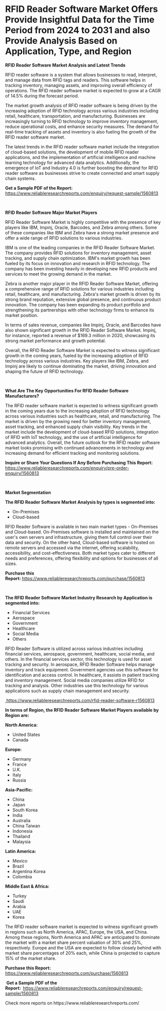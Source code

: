 <p><h1>RFID Reader Software Market Offers Provide Insightful Data for the Time Period from 2024 to 2031 and also Provide Analysis Based on Application, Type, and Region</h1></p><p><strong>RFID Reader Software Market Analysis and Latest Trends</strong></p>
<p><p>RFID reader software is a system that allows businesses to read, interpret, and manage data from RFID tags and readers. This software helps in tracking inventory, managing assets, and improving overall efficiency of operations. The RFID reader software market is expected to grow at a CAGR of 14.5% during the forecast period.</p><p>The market growth analysis of RFID reader software is being driven by the increasing adoption of RFID technology across various industries including retail, healthcare, transportation, and manufacturing. Businesses are increasingly turning to RFID technology to improve inventory management, reduce operational costs, and enhance security measures. The demand for real-time tracking of assets and inventory is also fueling the growth of the RFID reader software market.</p><p>The latest trends in the RFID reader software market include the integration of cloud-based solutions, the development of mobile RFID reader applications, and the implementation of artificial intelligence and machine learning technology for advanced data analytics. Additionally, the emergence of IoT and Industry 4.0 is further boosting the demand for RFID reader software as businesses strive to create connected and smart supply chain systems.</p></p>
<p><strong>Get a Sample PDF of the Report:&nbsp;</strong> <a href="https://www.reliableresearchreports.com/enquiry/request-sample/1560813">https://www.reliableresearchreports.com/enquiry/request-sample/1560813</a></p>
<p>&nbsp;</p>
<p><strong>RFID Reader Software Major Market Players</strong></p>
<p><p>RFID Reader Software Market is highly competitive with the presence of key players like IBM, Impinj, Oracle, Barcodes, and Zebra among others. Some of these companies like IBM and Zebra have a strong market presence and offer a wide range of RFID solutions to various industries.</p><p>IBM is one of the leading companies in the RFID Reader Software Market. The company provides RFID solutions for inventory management, asset tracking, and supply chain optimization. IBM's market growth has been fueled by its focus on innovation and research in RFID technology. The company has been investing heavily in developing new RFID products and services to meet the growing demand in the market.</p><p>Zebra is another major player in the RFID Reader Software Market, offering a comprehensive range of RFID solutions for various industries including retail, healthcare, and manufacturing. Zebra's market growth is driven by its strong brand reputation, extensive global presence, and continuous product innovation. The company has been expanding its product portfolio and strengthening its partnerships with other technology firms to enhance its market position.</p><p>In terms of sales revenue, companies like Impinj, Oracle, and Barcodes have also shown significant growth in the RFID Reader Software Market. Impinj, for instance, reported a revenue of $169.3 million in 2020, showcasing its strong market performance and growth potential.</p><p>Overall, the RFID Reader Software Market is expected to witness significant growth in the coming years, fueled by the increasing adoption of RFID technology across various industries. Key players like IBM, Zebra, and Impinj are likely to continue dominating the market, driving innovation and shaping the future of RFID technology.</p></p>
<p>&nbsp;</p>
<p><strong>What Are The Key Opportunities For RFID Reader Software Manufacturers?</strong></p>
<p><p>The RFID reader software market is expected to witness significant growth in the coming years due to the increasing adoption of RFID technology across various industries such as healthcare, retail, and manufacturing. The market is driven by the growing need for better inventory management, asset tracking, and enhanced supply chain visibility. Key trends in the market include the development of cloud-based RFID solutions, integration of RFID with IoT technology, and the use of artificial intelligence for advanced analytics. Overall, the future outlook for the RFID reader software market looks promising with continued advancements in technology and increasing demand for efficient tracking and monitoring solutions.</p></p>
<p><strong>Inquire or Share Your Questions If Any Before Purchasing This Report:</strong> <a href="https://www.reliableresearchreports.com/enquiry/pre-order-enquiry/1560813">https://www.reliableresearchreports.com/enquiry/pre-order-enquiry/1560813</a></p>
<p>&nbsp;</p>
<p><strong>Market Segmentation</strong></p>
<p><strong>The RFID Reader Software Market Analysis by types is segmented into:</strong></p>
<p><ul><li>On-Premises</li><li>Cloud-based</li></ul></p>
<p><p>RFID Reader Software is available in two main market types - On-Premises and Cloud-based. On-Premises software is installed and maintained on the user's own servers and infrastructure, giving them full control over their data and security. On the other hand, Cloud-based software is hosted on remote servers and accessed via the internet, offering scalability, accessibility, and cost-effectiveness. Both market types cater to different needs and preferences, offering flexibility and options for businesses of all sizes.</p></p>
<p><strong>Purchase this Report:&nbsp;</strong><a href="https://www.reliableresearchreports.com/purchase/1560813">https://www.reliableresearchreports.com/purchase/1560813</a></p>
<p>&nbsp;</p>
<p><strong>The RFID Reader Software Market Industry Research by Application is segmented into:</strong></p>
<p><ul><li>Financial Services</li><li>Aerospace</li><li>Government</li><li>Healthcare</li><li>Social Media</li><li>Others</li></ul></p>
<p><p>RFID Reader Software is utilized across various industries including financial services, aerospace, government, healthcare, social media, and others. In the financial services sector, this technology is used for asset tracking and security. In aerospace, RFID Reader Software helps manage inventory and track equipment. Government agencies use this software for identification and access control. In healthcare, it assists in patient tracking and inventory management. Social media companies utilize RFID for tracking and analysis. Other industries use this technology for various applications such as supply chain management and security.</p></p>
<p><a href="https://www.reliableresearchreports.com/rfid-reader-software-r1560813">&nbsp;https://www.reliableresearchreports.com/rfid-reader-software-r1560813</a></p>
<p><strong>In terms of Region, the RFID Reader Software Market Players available by Region are:</strong></p>
<p>
    <p> <strong> North America: </strong>
        <ul>
            <li>United States</li>
            <li>Canada</li>
        </ul>
        </p> 
    <p> <strong> Europe: </strong>
        <ul>
            <li>Germany</li>
            <li>France</li>
            <li>U.K.</li>
            <li>Italy</li>
            <li>Russia</li>
        </ul>
        </p> 
    <p> <strong> Asia-Pacific: </strong>
        <ul>
            <li>China</li>
            <li>Japan</li>
            <li>South Korea</li>
            <li>India</li>
            <li>Australia</li>
            <li>China Taiwan</li>
            <li>Indonesia</li>
            <li>Thailand</li>
            <li>Malaysia</li>
        </ul>
        </p> 
    <p> <strong> Latin America: </strong>
        <ul>
            <li>Mexico</li>
            <li>Brazil</li>
            <li>Argentina Korea</li>
            <li>Colombia</li>
        </ul>
        </p> 
    <p> <strong> Middle East & Africa: </strong>
        <ul>
            <li>Turkey</li>
            <li>Saudi</li>
            <li>Arabia</li>
            <li>UAE</li>
            <li>Korea</li>
        </ul>
    </p>
    </p>
<p><p>The RFID reader software market is expected to witness significant growth in regions such as North America, APAC, Europe, the USA, and China. Among these regions, North America and APAC are anticipated to dominate the market with a market share percent valuation of 30% and 25%, respectively. Europe and the USA are expected to follow closely behind with market share percentages of 20% each, while China is projected to capture 15% of the market share.</p></p>
<p><strong>Purchase this Report: </strong><a href="https://www.reliableresearchreports.com/purchase/1560813">https://www.reliableresearchreports.com/purchase/1560813</a></p>
<p>&nbsp;<strong>Get a Sample PDF of the Report:&nbsp;&nbsp;</strong><a href="https://www.reliableresearchreports.com/enquiry/request-sample/1560813">https://www.reliableresearchreports.com/enquiry/request-sample/1560813</a></p>
<p><strong></strong></p>
<p>Check more reports on https://www.reliableresearchreports.com/</p>